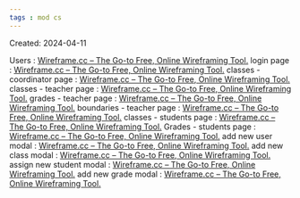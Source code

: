 ```yaml
---
tags : mod cs
---
```

Created: 2024-04-11

Users : [Wireframe.cc – The Go-to Free, Online Wireframing Tool.](https://wireframe.cc/JBD8so) 
login page : [Wireframe.cc – The Go-to Free, Online Wireframing Tool.](https://wireframe.cc/a6uspr) 
classes - coordinator page : [Wireframe.cc – The Go-to Free, Online Wireframing Tool.](https://wireframe.cc/vSMWM0) 
classes - teacher page : [Wireframe.cc – The Go-to Free, Online Wireframing Tool.](https://wireframe.cc/kHCWuc) 
grades - teacher page : [Wireframe.cc – The Go-to Free, Online Wireframing Tool.](https://wireframe.cc/M7KDPP)
boundaries - teacher page : [Wireframe.cc – The Go-to Free, Online Wireframing Tool.](https://wireframe.cc/i6MqUm)
classes - students page : [Wireframe.cc – The Go-to Free, Online Wireframing Tool.](https://wireframe.cc/U291zz) 
Grades -  students page : [Wireframe.cc – The Go-to Free, Online Wireframing Tool.](https://wireframe.cc/OyB0Gu)
add new user modal : [Wireframe.cc – The Go-to Free, Online Wireframing Tool.](https://wireframe.cc/BE7dfm)
add new class modal : [Wireframe.cc – The Go-to Free, Online Wireframing Tool.](https://wireframe.cc/U3pTqs)
assign new student modal : [Wireframe.cc – The Go-to Free, Online Wireframing Tool.](https://wireframe.cc/NENuPn)
 add new grade modal : [Wireframe.cc – The Go-to Free, Online Wireframing Tool.](https://wireframe.cc/2QOJBc) 
 